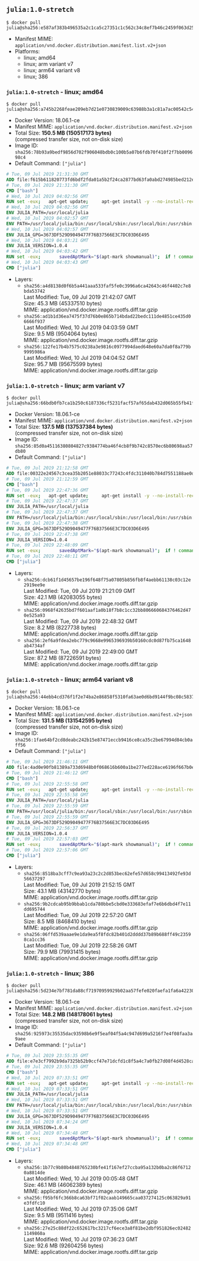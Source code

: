 ## `julia:1.0-stretch`

```console
$ docker pull julia@sha256:e587af383b496535a2c1ca5c27351c1c562c34c8ef7b46c2459f063d2527625a
```

-	Manifest MIME: `application/vnd.docker.distribution.manifest.list.v2+json`
-	Platforms:
	-	linux; amd64
	-	linux; arm variant v7
	-	linux; arm64 variant v8
	-	linux; 386

### `julia:1.0-stretch` - linux; amd64

```console
$ docker pull julia@sha256:a745b2268feae209eb7d21e0730839009c63988b3a1c81a7ac00542c54d67dac
```

-	Docker Version: 18.06.1-ce
-	Manifest MIME: `application/vnd.docker.distribution.manifest.v2+json`
-	Total Size: **150.5 MB (150517173 bytes)**  
	(compressed transfer size, not on-disk size)
-	Image ID: `sha256:78b93a9bedf9856d702f906048bdb0c100b5a07b6fdb70f410f2f7bb009698c4`
-	Default Command: `["julia"]`

```dockerfile
# Tue, 09 Jul 2019 21:31:30 GMT
ADD file:f615b611820773fd6bdf2fda01a5b2f24ca2877bd63fa0abd274985bed212e67 in / 
# Tue, 09 Jul 2019 21:31:30 GMT
CMD ["bash"]
# Wed, 10 Jul 2019 04:02:56 GMT
RUN set -eux; 	apt-get update; 	apt-get install -y --no-install-recommends 		ca-certificates 		curl 	; 	rm -rf /var/lib/apt/lists/*
# Wed, 10 Jul 2019 04:02:56 GMT
ENV JULIA_PATH=/usr/local/julia
# Wed, 10 Jul 2019 04:02:57 GMT
ENV PATH=/usr/local/julia/bin:/usr/local/sbin:/usr/local/bin:/usr/sbin:/usr/bin:/sbin:/bin
# Wed, 10 Jul 2019 04:02:57 GMT
ENV JULIA_GPG=3673DF529D9049477F76B37566E3C7DC03D6E495
# Wed, 10 Jul 2019 04:03:21 GMT
ENV JULIA_VERSION=1.0.4
# Wed, 10 Jul 2019 04:03:42 GMT
RUN set -eux; 		savedAptMark="$(apt-mark showmanual)"; 	if ! command -v gpg > /dev/null; then 		apt-get update; 		apt-get install -y --no-install-recommends 			gnupg 			dirmngr 		; 		rm -rf /var/lib/apt/lists/*; 	fi; 		dpkgArch="$(dpkg --print-architecture)"; 	case "${dpkgArch##*-}" in 		amd64) tarArch='x86_64'; dirArch='x64'; sha256='bb9e33d95f47e703d9199f0358c038c61259e2ff9f3fd515c919729ace89443c' ;; 		armhf) tarArch='armv7l'; dirArch='armv7l'; sha256='2e742f4ddf5ac21779b6943ef210d73dc02f1c6de23836b352336a3dcbb18ae6' ;; 		arm64) tarArch='aarch64'; dirArch='aarch64'; sha256='7614d4239702c497330c043f37d99600b41e87caa8b92742c7104915eb54648a' ;; 		i386) tarArch='i686'; dirArch='x86'; sha256='89b71a3558aa4f515becfd21d19651035d909f5f2e3177ccaec77aee01f962b7' ;; 		*) echo >&2 "error: current architecture ($dpkgArch) does not have a corresponding Julia binary release"; exit 1 ;; 	esac; 		folder="$(echo "$JULIA_VERSION" | cut -d. -f1-2)"; 	curl -fL -o julia.tar.gz.asc "https://julialang-s3.julialang.org/bin/linux/${dirArch}/${folder}/julia-${JULIA_VERSION}-linux-${tarArch}.tar.gz.asc"; 	curl -fL -o julia.tar.gz     "https://julialang-s3.julialang.org/bin/linux/${dirArch}/${folder}/julia-${JULIA_VERSION}-linux-${tarArch}.tar.gz"; 		echo "${sha256} *julia.tar.gz" | sha256sum -c -; 		export GNUPGHOME="$(mktemp -d)"; 	gpg --batch --keyserver ha.pool.sks-keyservers.net --recv-keys "$JULIA_GPG"; 	gpg --batch --verify julia.tar.gz.asc julia.tar.gz; 	command -v gpgconf > /dev/null && gpgconf --kill all; 	rm -rf "$GNUPGHOME" julia.tar.gz.asc; 		mkdir "$JULIA_PATH"; 	tar -xzf julia.tar.gz -C "$JULIA_PATH" --strip-components 1; 	rm julia.tar.gz; 		apt-mark auto '.*' > /dev/null; 	[ -z "$savedAptMark" ] || apt-mark manual $savedAptMark; 	apt-get purge -y --auto-remove -o APT::AutoRemove::RecommendsImportant=false; 		julia --version
# Wed, 10 Jul 2019 04:03:43 GMT
CMD ["julia"]
```

-	Layers:
	-	`sha256:a4d8138d0f6b5a441aaa533faf5fe0c3996a6ca42643c46f4402c7e8bda53742`  
		Last Modified: Tue, 09 Jul 2019 21:42:07 GMT  
		Size: 45.3 MB (45337510 bytes)  
		MIME: application/vnd.docker.image.rootfs.diff.tar.gzip
	-	`sha256:ad1b1d36ea7475f37d76b0e865b714bdad22bedc111de4851ce435d06666f937`  
		Last Modified: Wed, 10 Jul 2019 04:03:59 GMT  
		Size: 9.5 MB (9504064 bytes)  
		MIME: application/vnd.docker.image.rootfs.diff.tar.gzip
	-	`sha256:122fe17b4b7575c0238a3e9816c0977994daed648e60a7da0f8a779b9995986a`  
		Last Modified: Wed, 10 Jul 2019 04:04:52 GMT  
		Size: 95.7 MB (95675599 bytes)  
		MIME: application/vnd.docker.image.rootfs.diff.tar.gzip

### `julia:1.0-stretch` - linux; arm variant v7

```console
$ docker pull julia@sha256:66bdb0fb7ca1b250c6187336cf5231facf57af65dab432d065b55fb41ff0feb1
```

-	Docker Version: 18.06.1-ce
-	Manifest MIME: `application/vnd.docker.distribution.manifest.v2+json`
-	Total Size: **137.5 MB (137537384 bytes)**  
	(compressed transfer size, not on-disk size)
-	Image ID: `sha256:85d0a45116380804827c9384774ba46f4cb8f9b742c8570ec6b80698aa57db80`
-	Default Command: `["julia"]`

```dockerfile
# Tue, 09 Jul 2019 21:12:58 GMT
ADD file:00322e24567c3cea35b2051e88033c77243c4fdc311040b784d7551188ae0d62 in / 
# Tue, 09 Jul 2019 21:12:59 GMT
CMD ["bash"]
# Tue, 09 Jul 2019 22:47:36 GMT
RUN set -eux; 	apt-get update; 	apt-get install -y --no-install-recommends 		ca-certificates 		curl 	; 	rm -rf /var/lib/apt/lists/*
# Tue, 09 Jul 2019 22:47:37 GMT
ENV JULIA_PATH=/usr/local/julia
# Tue, 09 Jul 2019 22:47:37 GMT
ENV PATH=/usr/local/julia/bin:/usr/local/sbin:/usr/local/bin:/usr/sbin:/usr/bin:/sbin:/bin
# Tue, 09 Jul 2019 22:47:38 GMT
ENV JULIA_GPG=3673DF529D9049477F76B37566E3C7DC03D6E495
# Tue, 09 Jul 2019 22:47:38 GMT
ENV JULIA_VERSION=1.0.4
# Tue, 09 Jul 2019 22:48:09 GMT
RUN set -eux; 		savedAptMark="$(apt-mark showmanual)"; 	if ! command -v gpg > /dev/null; then 		apt-get update; 		apt-get install -y --no-install-recommends 			gnupg 			dirmngr 		; 		rm -rf /var/lib/apt/lists/*; 	fi; 		dpkgArch="$(dpkg --print-architecture)"; 	case "${dpkgArch##*-}" in 		amd64) tarArch='x86_64'; dirArch='x64'; sha256='bb9e33d95f47e703d9199f0358c038c61259e2ff9f3fd515c919729ace89443c' ;; 		armhf) tarArch='armv7l'; dirArch='armv7l'; sha256='2e742f4ddf5ac21779b6943ef210d73dc02f1c6de23836b352336a3dcbb18ae6' ;; 		arm64) tarArch='aarch64'; dirArch='aarch64'; sha256='7614d4239702c497330c043f37d99600b41e87caa8b92742c7104915eb54648a' ;; 		i386) tarArch='i686'; dirArch='x86'; sha256='89b71a3558aa4f515becfd21d19651035d909f5f2e3177ccaec77aee01f962b7' ;; 		*) echo >&2 "error: current architecture ($dpkgArch) does not have a corresponding Julia binary release"; exit 1 ;; 	esac; 		folder="$(echo "$JULIA_VERSION" | cut -d. -f1-2)"; 	curl -fL -o julia.tar.gz.asc "https://julialang-s3.julialang.org/bin/linux/${dirArch}/${folder}/julia-${JULIA_VERSION}-linux-${tarArch}.tar.gz.asc"; 	curl -fL -o julia.tar.gz     "https://julialang-s3.julialang.org/bin/linux/${dirArch}/${folder}/julia-${JULIA_VERSION}-linux-${tarArch}.tar.gz"; 		echo "${sha256} *julia.tar.gz" | sha256sum -c -; 		export GNUPGHOME="$(mktemp -d)"; 	gpg --batch --keyserver ha.pool.sks-keyservers.net --recv-keys "$JULIA_GPG"; 	gpg --batch --verify julia.tar.gz.asc julia.tar.gz; 	command -v gpgconf > /dev/null && gpgconf --kill all; 	rm -rf "$GNUPGHOME" julia.tar.gz.asc; 		mkdir "$JULIA_PATH"; 	tar -xzf julia.tar.gz -C "$JULIA_PATH" --strip-components 1; 	rm julia.tar.gz; 		apt-mark auto '.*' > /dev/null; 	[ -z "$savedAptMark" ] || apt-mark manual $savedAptMark; 	apt-get purge -y --auto-remove -o APT::AutoRemove::RecommendsImportant=false; 		julia --version
# Tue, 09 Jul 2019 22:48:11 GMT
CMD ["julia"]
```

-	Layers:
	-	`sha256:dcb61f1d45657be196f648f75a07805b856fb8f4aebb61138c03c12e2919ee9e`  
		Last Modified: Tue, 09 Jul 2019 21:21:09 GMT  
		Size: 42.1 MB (42083055 bytes)  
		MIME: application/vnd.docker.image.rootfs.diff.tar.gzip
	-	`sha256:0968f42635bd7f601aaf1a0b18f7b8c1cc32bb806660684376462d470e525a93`  
		Last Modified: Tue, 09 Jul 2019 22:48:32 GMT  
		Size: 8.2 MB (8227738 bytes)  
		MIME: application/vnd.docker.image.rootfs.diff.tar.gzip
	-	`sha256:2ef6a9fdea2ebc779c9668e9965396939b50160cdc0d87fb75ca1648ab4734af`  
		Last Modified: Tue, 09 Jul 2019 22:49:00 GMT  
		Size: 87.2 MB (87226591 bytes)  
		MIME: application/vnd.docker.image.rootfs.diff.tar.gzip

### `julia:1.0-stretch` - linux; arm64 variant v8

```console
$ docker pull julia@sha256:44ebb4cd376f1f2e74ba2e86858f5310fa63ae0d6bd9144f9bc08c583720ac85
```

-	Docker Version: 18.06.1-ce
-	Manifest MIME: `application/vnd.docker.distribution.manifest.v2+json`
-	Total Size: **131.5 MB (131542595 bytes)**  
	(compressed transfer size, not on-disk size)
-	Image ID: `sha256:1fae64bf2cd8deabc242b15e87471eccb9416ce8ca35c2be67994d84cb0aff56`
-	Default Command: `["julia"]`

```dockerfile
# Tue, 09 Jul 2019 21:46:11 GMT
ADD file:4ad0e90fb81389a733d6948b0f068616b600a1be277ed228ace6196f667b0ead in / 
# Tue, 09 Jul 2019 21:46:12 GMT
CMD ["bash"]
# Tue, 09 Jul 2019 22:55:58 GMT
RUN set -eux; 	apt-get update; 	apt-get install -y --no-install-recommends 		ca-certificates 		curl 	; 	rm -rf /var/lib/apt/lists/*
# Tue, 09 Jul 2019 22:55:58 GMT
ENV JULIA_PATH=/usr/local/julia
# Tue, 09 Jul 2019 22:55:59 GMT
ENV PATH=/usr/local/julia/bin:/usr/local/sbin:/usr/local/bin:/usr/sbin:/usr/bin:/sbin:/bin
# Tue, 09 Jul 2019 22:55:59 GMT
ENV JULIA_GPG=3673DF529D9049477F76B37566E3C7DC03D6E495
# Tue, 09 Jul 2019 22:56:37 GMT
ENV JULIA_VERSION=1.0.4
# Tue, 09 Jul 2019 22:57:03 GMT
RUN set -eux; 		savedAptMark="$(apt-mark showmanual)"; 	if ! command -v gpg > /dev/null; then 		apt-get update; 		apt-get install -y --no-install-recommends 			gnupg 			dirmngr 		; 		rm -rf /var/lib/apt/lists/*; 	fi; 		dpkgArch="$(dpkg --print-architecture)"; 	case "${dpkgArch##*-}" in 		amd64) tarArch='x86_64'; dirArch='x64'; sha256='bb9e33d95f47e703d9199f0358c038c61259e2ff9f3fd515c919729ace89443c' ;; 		armhf) tarArch='armv7l'; dirArch='armv7l'; sha256='2e742f4ddf5ac21779b6943ef210d73dc02f1c6de23836b352336a3dcbb18ae6' ;; 		arm64) tarArch='aarch64'; dirArch='aarch64'; sha256='7614d4239702c497330c043f37d99600b41e87caa8b92742c7104915eb54648a' ;; 		i386) tarArch='i686'; dirArch='x86'; sha256='89b71a3558aa4f515becfd21d19651035d909f5f2e3177ccaec77aee01f962b7' ;; 		*) echo >&2 "error: current architecture ($dpkgArch) does not have a corresponding Julia binary release"; exit 1 ;; 	esac; 		folder="$(echo "$JULIA_VERSION" | cut -d. -f1-2)"; 	curl -fL -o julia.tar.gz.asc "https://julialang-s3.julialang.org/bin/linux/${dirArch}/${folder}/julia-${JULIA_VERSION}-linux-${tarArch}.tar.gz.asc"; 	curl -fL -o julia.tar.gz     "https://julialang-s3.julialang.org/bin/linux/${dirArch}/${folder}/julia-${JULIA_VERSION}-linux-${tarArch}.tar.gz"; 		echo "${sha256} *julia.tar.gz" | sha256sum -c -; 		export GNUPGHOME="$(mktemp -d)"; 	gpg --batch --keyserver ha.pool.sks-keyservers.net --recv-keys "$JULIA_GPG"; 	gpg --batch --verify julia.tar.gz.asc julia.tar.gz; 	command -v gpgconf > /dev/null && gpgconf --kill all; 	rm -rf "$GNUPGHOME" julia.tar.gz.asc; 		mkdir "$JULIA_PATH"; 	tar -xzf julia.tar.gz -C "$JULIA_PATH" --strip-components 1; 	rm julia.tar.gz; 		apt-mark auto '.*' > /dev/null; 	[ -z "$savedAptMark" ] || apt-mark manual $savedAptMark; 	apt-get purge -y --auto-remove -o APT::AutoRemove::RecommendsImportant=false; 		julia --version
# Tue, 09 Jul 2019 22:57:06 GMT
CMD ["julia"]
```

-	Layers:
	-	`sha256:8518ba3cff7c9ea93a23c2c2d853bec62efe57d658c99413492fe93d56637297`  
		Last Modified: Tue, 09 Jul 2019 21:52:15 GMT  
		Size: 43.1 MB (43142770 bytes)  
		MIME: application/vnd.docker.image.rootfs.diff.tar.gzip
	-	`sha256:9b2cdcab95b9bbab1cda780bbe5cbd0e333683efaf7e6b6dbd4f7e11dd695744`  
		Last Modified: Tue, 09 Jul 2019 22:57:20 GMT  
		Size: 8.5 MB (8468410 bytes)  
		MIME: application/vnd.docker.image.rootfs.diff.tar.gzip
	-	`sha256:06ffd539aaae9e1da9ea5f8fdc82b401d2dddd37b89b688ff49c23598ca1cc36`  
		Last Modified: Tue, 09 Jul 2019 22:58:26 GMT  
		Size: 79.9 MB (79931415 bytes)  
		MIME: application/vnd.docker.image.rootfs.diff.tar.gzip

### `julia:1.0-stretch` - linux; 386

```console
$ docker pull julia@sha256:5d234e7bf781da88cf71970959929b02aa57fefe020faefa1fa6a42230c4e33b
```

-	Docker Version: 18.06.1-ce
-	Manifest MIME: `application/vnd.docker.distribution.manifest.v2+json`
-	Total Size: **148.2 MB (148178061 bytes)**  
	(compressed transfer size, not on-disk size)
-	Image ID: `sha256:925973c35535dac93598b6e9f5eaf04f5a4c947d699a5216f7e4f08faa3a9aee`
-	Default Command: `["julia"]`

```dockerfile
# Tue, 09 Jul 2019 23:55:35 GMT
ADD file:e7e3cf7992b9da7325b52b9ccf47e71dcfd1c8f5a4c7a0fb27d08f4d4528caed in / 
# Tue, 09 Jul 2019 23:55:35 GMT
CMD ["bash"]
# Wed, 10 Jul 2019 07:33:51 GMT
RUN set -eux; 	apt-get update; 	apt-get install -y --no-install-recommends 		ca-certificates 		curl 	; 	rm -rf /var/lib/apt/lists/*
# Wed, 10 Jul 2019 07:33:51 GMT
ENV JULIA_PATH=/usr/local/julia
# Wed, 10 Jul 2019 07:33:51 GMT
ENV PATH=/usr/local/julia/bin:/usr/local/sbin:/usr/local/bin:/usr/sbin:/usr/bin:/sbin:/bin
# Wed, 10 Jul 2019 07:33:51 GMT
ENV JULIA_GPG=3673DF529D9049477F76B37566E3C7DC03D6E495
# Wed, 10 Jul 2019 07:34:24 GMT
ENV JULIA_VERSION=1.0.4
# Wed, 10 Jul 2019 07:34:48 GMT
RUN set -eux; 		savedAptMark="$(apt-mark showmanual)"; 	if ! command -v gpg > /dev/null; then 		apt-get update; 		apt-get install -y --no-install-recommends 			gnupg 			dirmngr 		; 		rm -rf /var/lib/apt/lists/*; 	fi; 		dpkgArch="$(dpkg --print-architecture)"; 	case "${dpkgArch##*-}" in 		amd64) tarArch='x86_64'; dirArch='x64'; sha256='bb9e33d95f47e703d9199f0358c038c61259e2ff9f3fd515c919729ace89443c' ;; 		armhf) tarArch='armv7l'; dirArch='armv7l'; sha256='2e742f4ddf5ac21779b6943ef210d73dc02f1c6de23836b352336a3dcbb18ae6' ;; 		arm64) tarArch='aarch64'; dirArch='aarch64'; sha256='7614d4239702c497330c043f37d99600b41e87caa8b92742c7104915eb54648a' ;; 		i386) tarArch='i686'; dirArch='x86'; sha256='89b71a3558aa4f515becfd21d19651035d909f5f2e3177ccaec77aee01f962b7' ;; 		*) echo >&2 "error: current architecture ($dpkgArch) does not have a corresponding Julia binary release"; exit 1 ;; 	esac; 		folder="$(echo "$JULIA_VERSION" | cut -d. -f1-2)"; 	curl -fL -o julia.tar.gz.asc "https://julialang-s3.julialang.org/bin/linux/${dirArch}/${folder}/julia-${JULIA_VERSION}-linux-${tarArch}.tar.gz.asc"; 	curl -fL -o julia.tar.gz     "https://julialang-s3.julialang.org/bin/linux/${dirArch}/${folder}/julia-${JULIA_VERSION}-linux-${tarArch}.tar.gz"; 		echo "${sha256} *julia.tar.gz" | sha256sum -c -; 		export GNUPGHOME="$(mktemp -d)"; 	gpg --batch --keyserver ha.pool.sks-keyservers.net --recv-keys "$JULIA_GPG"; 	gpg --batch --verify julia.tar.gz.asc julia.tar.gz; 	command -v gpgconf > /dev/null && gpgconf --kill all; 	rm -rf "$GNUPGHOME" julia.tar.gz.asc; 		mkdir "$JULIA_PATH"; 	tar -xzf julia.tar.gz -C "$JULIA_PATH" --strip-components 1; 	rm julia.tar.gz; 		apt-mark auto '.*' > /dev/null; 	[ -z "$savedAptMark" ] || apt-mark manual $savedAptMark; 	apt-get purge -y --auto-remove -o APT::AutoRemove::RecommendsImportant=false; 		julia --version
# Wed, 10 Jul 2019 07:34:48 GMT
CMD ["julia"]
```

-	Layers:
	-	`sha256:1b77c9b80b4848765230bfe41f167ef27ccba95a132b0ba2c86f67120a8814de`  
		Last Modified: Wed, 10 Jul 2019 00:05:48 GMT  
		Size: 46.1 MB (46062389 bytes)  
		MIME: application/vnd.docker.image.rootfs.diff.tar.gzip
	-	`sha256:f95bf6fc366b8ca63bf71f02caab149665caa037274125c063829a91e3fdfc10`  
		Last Modified: Wed, 10 Jul 2019 07:35:06 GMT  
		Size: 9.5 MB (9511416 bytes)  
		MIME: application/vnd.docker.image.rootfs.diff.tar.gzip
	-	`sha256:27e25c88df22c652617bc3217cf6ece3a8f81be2dbf951826ec024821149860a`  
		Last Modified: Wed, 10 Jul 2019 07:36:23 GMT  
		Size: 92.6 MB (92604256 bytes)  
		MIME: application/vnd.docker.image.rootfs.diff.tar.gzip
